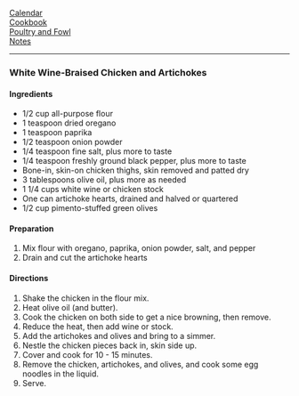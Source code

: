 [Calendar](https://github.com/vmsmith/EDT/blob/master/calendar.md)    
[Cookbook](https://github.com/vmsmith/CookBook/blob/master/README.md)    
[Poultry and Fowl](https://github.com/vmsmith/CookBook/blob/master/poultry_fowl.md)   
[Notes](https://github.com/vmsmith/CookBook/blob/master/notes.md)    

-----    

### White Wine-Braised Chicken and Artichokes   

#### Ingredients    
* 1/2 cup all-purpose flour    
* 1 teaspoon dried oregano    
* 1 teaspoon paprika    
* 1/2 teaspoon onion powder    
* 1/4 teaspoon fine salt, plus more to taste    
* 1/4 teaspoon freshly ground black pepper, plus more to taste    
* Bone-in, skin-on chicken thighs, skin removed and patted dry   
* 3 tablespoons olive oil, plus more as needed   
* 1 1/4 cups white wine or chicken stock      
* One can artichoke hearts, drained and halved or quartered   
* 1/2 cup pimento-stuffed green olives   

#### Preparation    
1. Mix flour with oregano, paprika, onion powder, salt, and pepper
2. Drain and cut the artichoke hearts   

#### Directions   
1. Shake the chicken in the flour mix.
2. Heat olive oil (and butter).
3. Cook the chicken on both side to get a nice browning, then remove.
4. Reduce the heat, then add wine or stock.
5. Add the artichokes and olives and bring to a simmer.
6. Nestle the chicken pieces back in, skin side up.
7. Cover and cook for 10 - 15 minutes.
8. Remove the chicken, artichokes, and olives, and cook some egg noodles in the liquid.
9. Serve.  
